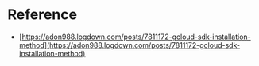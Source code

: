 
# Reference
* [https://adon988.logdown.com/posts/7811172-gcloud-sdk-installation-method](https://adon988.logdown.com/posts/7811172-gcloud-sdk-installation-method)
